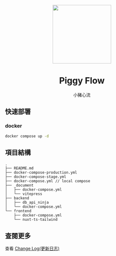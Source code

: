 <p align="center">
    <img width="192px" src="./docs/Logo/CY_Logo_Q2.png" >
</p>
<h1 align="center"><b>Piggy Flow</b></h1>

<p align="center">小豬心流</p>
<!-- <p align="center">V 0.0.X</p> -->

<main style="text-align: center;">

</main>

## 快速部署
### docker
```bash
docker compose up -d
```

## 項目結構
```
.
├── README.md
├── docker-compose-production.yml
├── docker-compose-stage.yml
├── docker-compose.yml // local compose
├── _document
│   ├── docker-compose.yml
│   └── vitepress
├── backend
│   ├── db_api_ninja
│   └── docker-compose.yml
└── frontend
    ├── docker-compose.yml
    └── nuxt-ts-tailwind
```

<!-- # db
# mysql
# ssqlite
# postgessql

# backend
# django
# django-ninja
# dajngo-ninja-jwt

# restful api
# swagger ui

# frontend
# flask
# html

# lit

# js cookie, fetch
# json

# other
# markdown
# git
# docker
# cloud(linux)
# .env

# ```
# server - cloud - ip
# domain - dns

# RestFul API - HTTP (GET, POST, PUT, DELECT)
# MVC

# git

# docker compose up
# backend - django
# ``` -->

## 查閱更多
查看 [Change Log(更新日志)](_document/changelog.md)